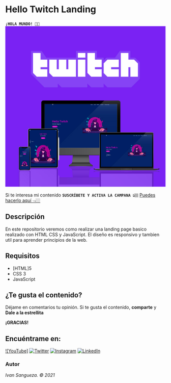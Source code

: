 # Hello Twitch Landing 

**`¡HOLA MUNDO! 👋🏼`**
![twitch-landing](https://github.com/ivansanguezax/HelloTwitch/blob/363f2b1e78843a50fc6059948b17399a428df5f7/assets/img/twitch-landing.jpg "Hello Twitch Landing ")

Si te interesa mi contenido **`SUSCRÍBETE Y ACTIVA LA CAMPANA 👆🏼`** [Puedes hacerlo aquí 👈🏼](https://www.youtube.com/channel/UCtjxVKtJvvU71n0_g6eisvA)

## Descripción

En este repositorio veremos como realizar una landing page basico realizado con HTML CSS y JavaScript. El diseño es responsivo y tambien util para aprender principios de la web.

## Requisitos
* [HTML]5
* CSS 3
* JavaScript

## ¿Te gusta el contenido?

Déjame en comentarios tu opinión. 
Si te gusta el contenido, **comparte** y **Dale a la estrellita** 

**¡GRACIAS!**

## Encuéntrame en:

[![YouTube]](https://www.youtube.com/channel/UCtjxVKtJvvU71n0_g6eisvA)
[![Twitter](https://img.shields.io/badge/twitter-@MoureDev-blue.svg?style=for-the-badge)](https://twitter.com/ivansanguezaX )
[![Instagram](https://img.shields.io/badge/Instagram-MoureDev-orange.svg?style=for-the-badge)](https://www.instagram.com/ivansanguezax/)
[![LinkedIn](https://img.shields.io/badge/LinkedIn-BraisMoure-blue.svg?style=for-the-badge)](https://www.linkedin.com/in/ivansanguezax/)

### Autor
*Ivan Sangueza. © 2021*